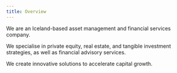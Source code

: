 ```yaml
---
title: Overview
---
```

We are an Iceland-based asset management and financial services company.

We specialise in private equity, real estate, and tangible investment strategies, as well as financial advisory services.

We create innovative solutions to accelerate capital growth.

